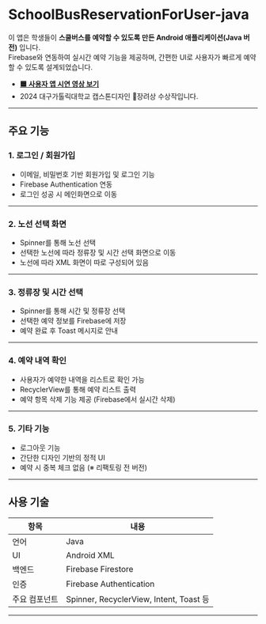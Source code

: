# SchoolBusReservationForUser-java

이 앱은 학생들이 **스쿨버스를 예약할 수 있도록 만든 Android 애플리케이션(Java 버전)** 입니다.  
Firebase와 연동하여 실시간 예약 기능을 제공하며, 간편한 UI로 사용자가 빠르게 예약할 수 있도록 설계되었습니다.
- **[🟦 사용자 앱 시연 영상 보기](https://youtube.com/shorts/VGlsEBxsMDQ?feature=share)**
- 2024 대구가톨릭대학교 캡스톤디자인 🥉장려상 수상작입니다.

---

## 주요 기능

### 1. 로그인 / 회원가입
- 이메일, 비밀번호 기반 회원가입 및 로그인 기능
- Firebase Authentication 연동
- 로그인 성공 시 메인화면으로 이동

---

### 2. 노선 선택 화면
- Spinner를 통해 노선 선택
- 선택한 노선에 따라 정류장 및 시간 선택 화면으로 이동
- 노선에 따라 XML 화면이 따로 구성되어 있음

---

### 3. 정류장 및 시간 선택
- Spinner를 통해 시간 및 정류장 선택
- 선택한 예약 정보를 Firebase에 저장
- 예약 완료 후 Toast 메시지로 안내

---

### 4. 예약 내역 확인
- 사용자가 예약한 내역을 리스트로 확인 가능
- RecyclerView를 통해 예약 리스트 출력
- 예약 항목 삭제 기능 제공 (Firebase에서 실시간 삭제)

---

### 5. 기타 기능
- 로그아웃 기능
- 간단한 디자인 기반의 정적 UI
- 예약 시 중복 체크 없음 (※ 리팩토링 전 버전)

---

##  사용 기술

| 항목 | 내용 |
|------|------|
| 언어 | Java |
| UI | Android XML |
| 백엔드 | Firebase Firestore |
| 인증 | Firebase Authentication |
| 주요 컴포넌트 | Spinner, RecyclerView, Intent, Toast 등 |

---
